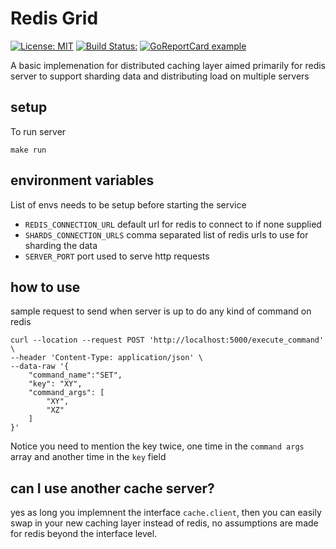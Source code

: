 # Redis Grid

[![License: MIT](https://img.shields.io/badge/License-MIT-yellow.svg)](https://opensource.org/licenses/MIT)
[![Build Status:](https://github.com/Kareem-Emad/redis-grid/workflows/Build/badge.svg)](https://github.com/Kareem-Emad/redis-grid/actions)
[![GoReportCard example](https://goreportcard.com/badge/github.com/Kareem-Emad/redis-grid)](https://goreportcard.com/report/Kareem-Emad/redis-grid)

A basic implemenation for distributed caching layer aimed primarily for redis server to support sharding data and distributing load on multiple servers

## setup
To run server

```shell
make run
```

## environment variables

List of envs needs to be setup before starting the service

- `REDIS_CONNECTION_URL` default url for redis to connect to if none supplied
- `SHARDS_CONNECTION_URLS` comma separated list of redis urls to use for sharding the data
- `SERVER_PORT` port used to serve http requests

## how to use

sample request to send when server is up to do any kind of command on redis

```shell
curl --location --request POST 'http://localhost:5000/execute_command' \
--header 'Content-Type: application/json' \
--data-raw '{
    "command_name":"SET",
    "key": "XY",
    "command_args": [
        "XY",
        "XZ"
    ]
}'
```
Notice you need to mention the key twice, one time in the `command args` array and another time in the `key` field


## can I use another cache server?

yes as long you implemnent the interface `cache.client`, then you can easily swap in your new caching layer instead of redis, no assumptions are made for redis beyond the interface level.

